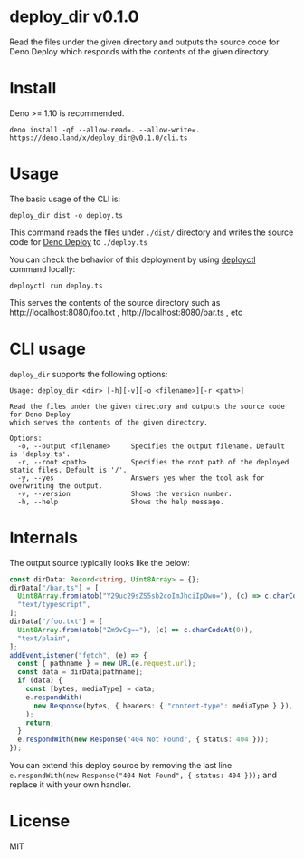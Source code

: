 # deploy_dir v0.1.0

Read the files under the given directory and outputs the source code for Deno
Deploy which responds with the contents of the given directory.

# Install

Deno >= 1.10 is recommended.

```
deno install -qf --allow-read=. --allow-write=. https://deno.land/x/deploy_dir@v0.1.0/cli.ts
```

# Usage

The basic usage of the CLI is:

```
deploy_dir dist -o deploy.ts
```

This command reads the files under `./dist/` directory and writes the source
code for [Deno Deploy](https://deno.com/deploy) to `./deploy.ts`

You can check the behavior of this deployment by using [deployctl]() command
locally:

```
deployctl run deploy.ts
```

This serves the contents of the source directory such as
http://localhost:8080/foo.txt , http://localhost:8080/bar.ts , etc

# CLI usage

`deploy_dir` supports the following options:

```
Usage: deploy_dir <dir> [-h][-v][-o <filename>][-r <path>]

Read the files under the given directory and outputs the source code for Deno Deploy
which serves the contents of the given directory.

Options:
  -o, --output <filename>     Specifies the output filename. Default is 'deploy.ts'.
  -r, --root <path>           Specifies the root path of the deployed static files. Default is '/'.
  -y, --yes                   Answers yes when the tool ask for overwriting the output.
  -v, --version               Shows the version number.
  -h, --help                  Shows the help message.
```

# Internals

The output source typically looks like the below:

```ts
const dirData: Record<string, Uint8Array> = {};
dirData["/bar.ts"] = [
  Uint8Array.from(atob("Y29uc29sZS5sb2coImJhciIpOwo="), (c) => c.charCodeAt(0)),
  "text/typescript",
];
dirData["/foo.txt"] = [
  Uint8Array.from(atob("Zm9vCg=="), (c) => c.charCodeAt(0)),
  "text/plain",
];
addEventListener("fetch", (e) => {
  const { pathname } = new URL(e.request.url);
  const data = dirData[pathname];
  if (data) {
    const [bytes, mediaType] = data;
    e.respondWith(
      new Response(bytes, { headers: { "content-type": mediaType } }),
    );
    return;
  }
  e.respondWith(new Response("404 Not Found", { status: 404 }));
});
```

You can extend this deploy source by removing the last line
`e.respondWith(new Response("404 Not Found", { status: 404 }));` and replace it
with your own handler.

# License

MIT
